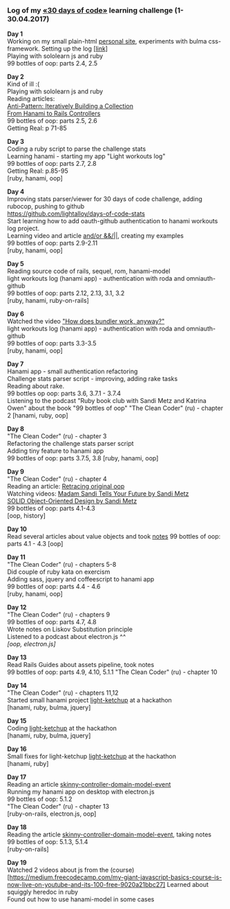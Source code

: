 ### Log of my [«30 days of code»](https://vk.com/days_of_code) learning challenge (1-30.04.2017)

**Day 1**  
Working on my small plain-html [personal site](http://litealloy.ru), experiments with bulma css-framework. Setting up the log [[link]](#day1)  
Playing with sololearn js and ruby  
99 bottles of oop: parts 2.4, 2.5  

**Day 2**  
Kind of ill :(  
Playing with sololearn js and ruby  
Reading articles:  
[Anti-Pattern: Iteratively Building a Collection](https://robots.thoughtbot.com/iteration-as-an-anti-pattern)  
[From Hanami to Rails Controllers](https://blog.codeminer42.com/from-rails-to-hanami-controllers-ad7ef6d09dd0)  
99 bottles of oop: parts 2.5, 2.6  
Getting Real: p 71-85   

**Day 3**  
Coding а ruby script to parse the challenge stats  
Learning hanami - starting my app "Light workouts log"  
99 bottles of oop: parts 2.7, 2.8  
Getting Real: p.85-95  
[ruby, hanami, oop]

**Day 4**  
Improving stats parser/viewer for 30 days of code challenge, adding rubocop, pushing to github  
https://github.com/lightalloy/days-of-code-stats  
Start learning how to add oauth-github authentication to hanami workouts log project.  
Learning video and article [and/or &&/||](http://www.virtuouscode.com/2014/08/26/how-to-use-rubys-english-andor-operators-without-going-nuts/), creating my examples  
99 bottles of oop: parts 2.9-2.11  
[ruby, hanami, oop]  

**Day 5**  
Reading source code of rails, sequel, rom, hanami-model  
light workouts log (hanami app) - authentication with roda and omniauth-github  
99 bottles of oop: parts 2.12, 2.13, 3.1, 3.2  
[ruby, hanami, ruby-on-rails]  

**Day 6**  
Watched the video ["How does bundler work, anyway?"](https://www.youtube.com/watch?v=GvFfd_MCJq0)  
light workouts log (hanami app) - authentication with roda and omniauth-github  
99 bottles of oop: parts 3.3-3.5  
[ruby, hanami, oop]  
  
**Day 7**  
Hanami app - small authentication refactoring  
Challenge stats parser script - improving, adding rake tasks  
Reading about rake.  
99 bottles op oop: parts 3.6, 3.7.1 - 3.7.4  
Listening to the podcast "Ruby book club with Sandi Metz and Katrina Owen" about the book "99 bottles of oop"
"The Clean Coder" (ru) - chapter 2
[hanami, ruby, oop]
  
**Day 8**  
"The Clean Coder" (ru) - chapter 3  
Refactoring the challenge stats parser script  
Adding tiny feature to hanami app  
99 bottles of oop: parts 3.7.5, 3.8
[ruby, hanami, oop]  

**Day 9**  
"The Clean Coder" (ru) - chapter 4  
Reading an article: [Retracing original oop](https://medium.com/skyfishtech/retracing-original-object-oriented-programming-f8b689c4ce50)  
Watching videos: [Madam Sandi Tells Your Future by Sandi Metz ](https://www.youtube.com/watch?v=JOM5_V5jLAs)  
[SOLID Object-Oriented Design by Sandi Metz](https://www.youtube.com/watch?v=v-2yFMzxqwU&t=1255s)  
99 bottles of oop: parts 4.1-4.3  
[oop, history]  

**Day 10**  
Read several articles about value objects and took [notes]()
99 bottles of oop: parts 4.1 - 4.3
[oop]  

**Day 11**  
"The Clean Coder" (ru) - chapters 5-8  
Did couple of ruby kata on exercism  
Adding sass, jquery and coffeescript to hanami app  
99 bottles of oop: parts 4.4 - 4.6  
[ruby, hanami, oop]

**Day 12**  
"The Clean Coder" (ru) - chapters 9  
99 bottles of oop: parts 4.7, 4.8  
Wrote notes on Liskov Substitution principle  
Listened to a podcast about electron.js ^_^  
[oop, electron.js]_ 
  
**Day 13**  
Read Rails Guides about assets pipeline, took notes  
99 bottles of oop: parts 4.9, 4.10, 5.1.1
"The Clean Coder" (ru) - chapter 10  

**Day 14**  
"The Clean Coder" (ru) - chapters 11,12  
Started small hanami project [light-ketchup](https://github.com/lightalloy/light-ketchup) at a hackathon  
[hanami, ruby, bulma, jquery]

**Day 15**  
Coding [light-ketchup](https://github.com/lightalloy/light-ketchup) at the hackathon  
[hanami, ruby, bulma, jquery]

**Day 16**  
Small fixes for light-ketchup [light-ketchup](https://github.com/lightalloy/light-ketchup) at the hackathon  
[hanami, ruby]

**Day 17**  
Reading an article [skinny-controller-domain-model-event](https://www.rubytapas.com/2017/04/11/skinny-controller-domain-model-events/?__s=dpznc9vsafnr26amgmhs)  
Running my hanami app on desktop with electron.js  
99 bottles of oop: 5.1.2  
"The Clean Coder" (ru) - chapter 13  
[ruby-on-rails, electron.js, oop]

**Day 18**  
Reading the article [skinny-controller-domain-model-event](https://www.rubytapas.com/2017/04/11/skinny-controller-domain-model-events/?__s=dpznc9vsafnr26amgmhs), taking notes  
99 bottles of oop: 5.1.3, 5.1.4  
[ruby-on-rails]  

**Day 19**  
Watched 2 videos about js from the (course)[https://medium.freecodecamp.com/my-giant-javascript-basics-course-is-now-live-on-youtube-and-its-100-free-9020a21bbc27]
Learned about squiggly heredoc in ruby  
Found out how to use hanami-model in some cases  

  






